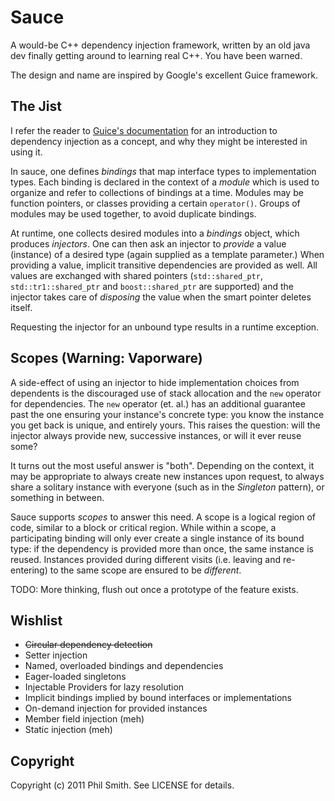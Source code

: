 # Sauce #

A would-be C++ dependency injection framework, written by an old java dev finally getting around to learning real C++.  You have been warned.

The design and name are inspired by Google's excellent Guice framework.

## The Jist ##

I refer the reader to [Guice's documentation](http://code.google.com/docreader/#p=google-guice&s=google-guice&t=Motivation) for an introduction to dependency injection as a concept, and why they might be interested in using it.

In sauce, one defines _bindings_ that map interface types to implementation types.  Each binding is declared in the context of a _module_ which is used to organize and refer to collections of bindings at a time.  Modules may be function pointers, or classes providing a certain `operator()`.  Groups of modules may be used together, to avoid duplicate bindings.

At runtime, one collects desired modules into a _bindings_ object, which produces _injectors_.  One can then ask an injector to _provide_ a value (instance) of a desired type (again supplied as a template parameter.)  When providing a value, implicit transitive dependencies are provided as well.  All values are exchanged with shared pointers (`std::shared_ptr`, `std::tr1::shared_ptr` and `boost::shared_ptr` are supported) and the injector takes care of _disposing_ the value when the smart pointer deletes itself.

Requesting the injector for an unbound type results in a runtime exception.

## Scopes (Warning: Vaporware) ##

A side-effect of using an injector to hide implementation choices from dependents is the discouraged use of stack allocation and the `new` operator for dependencies.  The `new` operator (et. al.) has an additional guarantee past the one ensuring your instance's concrete type: you know the instance you get back is unique, and entirely yours.  This raises the question: will the injector always provide new, successive instances, or will it ever reuse some?

It turns out the most useful answer is "both".  Depending on the context, it may be appropriate to always create new instances upon request, to always share a solitary instance with everyone (such as in the _Singleton_ pattern), or something in between.

Sauce supports _scopes_ to answer this need.  A scope is a logical region of code, similar to a block or critical region.  While within a scope, a participating binding will only ever create a single instance of its bound type: if the dependency is provided more than once, the same instance is reused.  Instances provided during different visits (i.e. leaving and re-entering) to the same scope are ensured to be _different_.

TODO: More thinking, flush out once a prototype of the feature exists.

## Wishlist ##

* ~~Circular dependency detection~~
* Setter injection
* Named, overloaded bindings and dependencies
* Eager-loaded singletons
* Injectable Providers for lazy resolution
* Implicit bindings implied by bound interfaces or implementations
* On-demand injection for provided instances
* Member field injection (meh)
* Static injection (meh)

## Copyright ##

Copyright (c) 2011 Phil Smith. See LICENSE for details.
